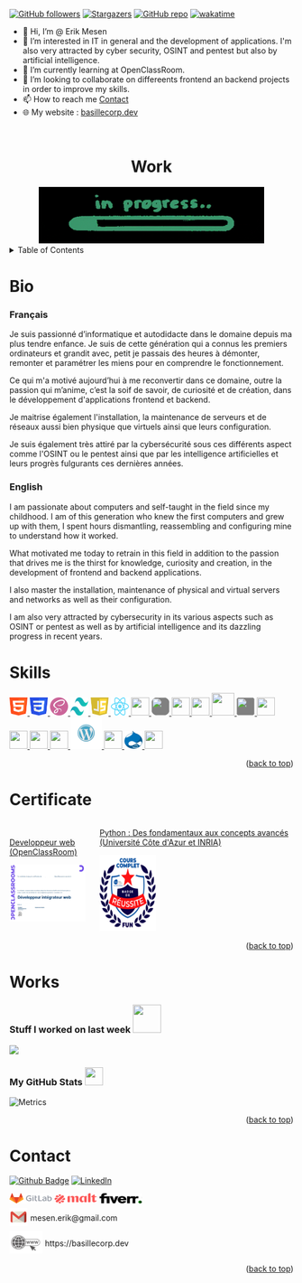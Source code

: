 <a name="readme-top"></a>
<!---
Erik-42/Erik-42 is a ✨ special ✨ repository because its `README.md` (this file) appears on your GitHub profile.
You can click the Preview link to take a look at your changes.
--->

[![GitHub followers][GitHub followers-shield]][GitHub followers-url]
[![Stargazers][stars-shield]][stars-url]
[![GitHub repo][GitHub repo-shield]][GitHub repo-url]
[![wakatime][wakatime-shield]][wakatime-url]
<!-- [![Contributors][contributors-shield]][contributors-url] -->
<!-- [![Forks][forks-shield]][forks-url] -->
<!-- [![Issues][issues-shield]][issues-url] -->
<!-- [![MIT License][license-shield]][license-url] -->
<!-- [![GitHub repo file count (file type)][GitHub repo file count (file type)-shield]][GitHub repo file count (file type)-url] -->
<!-- [![GitHub repo size][GitHub repo size-shield]][GitHub repo size-url] -->
<!-- [![GitHub all releases][GitHub all releases-shield]][GitHub all releases-url] -->

- 👋 Hi, I’m @ Erik Mesen
- 👀 I’m interested in IT in general and the development of applications.
      I'm also very attracted by cyber security, OSINT and pentest but also by artificial intelligence.
- 🌱 I’m currently learning at OpenClassRoom.
- 💞️ I’m looking to collaborate on differeents frontend an backend projects in order to improve my skills.
- 📫 How to reach me  <a href="#contact">Contact</a>
- 🌐 My website : [basillecorp.dev](https://basillecorp.dev/) 
  
<!-- PROJECT LOGO -->
<br />
<div align="center">
  <h1>Work</h1>
  <a href="https://github.com/Erik-42">
    <img src="./images/divers/giphy.gif" alt="Work In Progress" width="400" height="100">
  </a>
</div>


<!-- TABLE OF CONTENTS -->
<details>
  <summary>Table of Contents</summary>
  <ol>
    <li><a href="#bio">Bio</a>
      <ul>
        <li><a href="#français">Français</a></li> 
        <li><a href="#english">English</a></li>
      </ul>
    </li>
    <li><a href="#skills">Skills</a></li>
    <li><a href="#certificate">Certificate</a></li>
    <li><a href="#works">Works</a></li>
    <li><a href="#contact">Contact</a></li>
  </ol>
</details>


# Bio

### Français
Je suis passionné d’informatique et autodidacte dans le domaine depuis ma plus tendre enfance. Je suis de cette génération qui a connus les premiers ordinateurs et grandit avec, petit je passais des heures à démonter, remonter et paramétrer les miens pour en comprendre le fonctionnement.

Ce qui m'a motivé aujourd’hui à me reconvertir dans ce domaine, outre la passion qui m’anime, c’est la soif de savoir, de curiosité et de création, dans le développement d'applications frontend et backend.

Je maitrise également l'installation, la maintenance de serveurs et de réseaux aussi bien physique que virtuels ainsi que leurs configuration.

Je suis également très attiré par la cybersécurité sous ces différents aspect comme l'OSINT ou le pentest ainsi que par les intelligence artificielles et leurs progrès fulgurants ces dernières années.

### English
I am passionate about computers and self-taught in the field since my childhood. I am of this generation who knew the first computers and grew up with them, I spent hours dismantling, reassembling and configuring mine to understand how it worked.

What motivated me today to retrain in this field in addition to the passion that drives me is the thirst for knowledge, curiosity and creation, in the development of frontend and backend applications.

I also master the installation, maintenance of physical and virtual servers and networks as well as their configuration.

I am also very attracted by cybersecurity in its various aspects such as OSINT or pentest as well as by artificial intelligence and its dazzling progress in recent years.


# Skills
<!--<img src = "https://raw.githubusercontent.com/rahulbanerjee26/githubProfileReadmeGenerator/main/gifs/code.gif" width = 32px height=32px>-->
<p> </p>
<a href= https://github.com/https://github.com/Erik-42?tab=repositories&q=&type=&language=html&sort= > <img width ='32px' height='32px' src ='./images/logos/html-1280x720.svg'> </a>
<a href= https://github.com/https://github.com/Erik-42?tab=repositories&q=&type=&language=css&sort= > <img width ='32px' height='32px' src ='./images/logos/css3-1280x720.svg'> </a>
<a href= https://github.com/Erik-42?tab=repositories&q=&type=&language=sass&sort= > <img width ='32px' height='32px' src ='./images/logos/Scss-1280x720.svg'> </a>
<a href= https://github.com/Erik-42?tab=repositories&q=&type=&language=tailwind&sort= > <img width ='32px' height='32px' src ='./images/logos/tailwindcss-1280x720.svg'> </a>
<a href= https://github.com/https://github.com/Erik-42?tab=repositories&q=&type=&language=javascript&sort= > <img width ='32px' height='32px' src ='./images/logos/javascript-1280x720.svg'> </a>
<a href= https://github.com/https://github.com/Erik-42?tab=repositories&q=&type=&language=reactjs&sort= > <img width ='32px' height='32px' src ='./images/logos/React-1280x720.svg'> </a>
<a href= https://github.com/https://github.com/Erik-42?tab=repositories&q=&type=&language=nodejs&sort= > <img width ='32px' height='32px' src ='https://raw.githubusercontent.com/rahulbanerjee26/githubAboutMeGenerator/main/icons/nodejs.svg'> </a>
<a href= https://github.com/https://github.com/Erik-42?tab=repositories&q=&type=&language=express&sort= > <img width ='32px' height='32px' src ='https://raw.githubusercontent.com/rahulbanerjee26/githubAboutMeGenerator/main/icons/express.svg' style="background-color:grey; border-radius:10px"> </a>
<a href= https://github.com/https://github.com/Erik-42?tab=repositories&q=&type=&language=mongodb&sort= > <img width ='32px' height='32px' src ='https://raw.githubusercontent.com/rahulbanerjee26/githubAboutMeGenerator/main/icons/mongodb.svg'> </a>
<a href= https://github.com/https://github.com/Erik-42?tab=repositories&q=&type=&language=nginx&sort= > <img width ='32px' height='32px' src ='https://raw.githubusercontent.com/rahulbanerjee26/githubAboutMeGenerator/main/icons/nginx.svg'> </a>
<a href= https://github.com/https://github.com/Erik-42?tab=repositories&q=&type=&language=php&sort= > <img width ='40px' height='40px' src ='images/logos/php-logo-1280x720.png'> </a>
<a href= https://github.com/https://github.com/Erik-42?tab=repositories&q=&type=&language=mysql&sort= > <img width ='32px' height='32px' src ='./images/logos/MySql-1280x720.png' style="background-color:grey;border-radius:5px " > </a>
<a href= https://github.com/https://github.com/Erik-42?tab=repositories&q=&type=&language=python&sort= > <img width ='32px' height='32px' src ='https://raw.githubusercontent.com/rahulbanerjee26/githubAboutMeGenerator/main/icons/python.svg'> </a>
<a href= https://github.com/https://github.com/Erik-42?tab=repositories&q=&type=&language=photoshop&sort= > <img width ='32px' height='32px' src ='https://raw.githubusercontent.com/rahulbanerjee26/githubAboutMeGenerator/main/icons/photoshop.svg'> </a>
<a href= https://github.com/https://github.com/Erik-42?tab=repositories&q=&type=&language=figma&sort= > <img width ='32px' height='32px' src ='https://raw.githubusercontent.com/rahulbanerjee26/githubAboutMeGenerator/main/icons/figma.svg'> </a>
<a href= https://github.com/https://github.com/Erik-42?tab=repositories&q=&type=&language=github&sort= > <img width ='32px' height='32px' src ='https://raw.githubusercontent.com/rahulbanerjee26/githubAboutMeGenerator/main/icons/github.svg'> </a>
<a href= https://github.com/https://github.com/Erik-42?tab=repositories&q=&type=&language=wordpress&sort= > <img width ='56px' height='56px' src ='./images/logos/wordpress-1280x720.svg'> </a>
<a href= https://github.com/https://github.com/Erik-42?tab=repositories&q=&type=&language=joomla&sort= > <img width ='32px' height='32px' src ='./images/logos/joomla-1280x720.png'> </a>
<a href= https://github.com/https://github.com/Erik-42?tab=repositories&q=&type=&language=drupal&sort= > <img width ='32px' height='32px' src ='./images/logos/druplicon-large.png'> </a>
<a href= https://github.com/https://github.com/Erik-42?tab=repositories&q=&type=&language=apache&sort= > <img width ='32px' height='32px' src ='./images/logos/apache-logo-1280x720.png'> </a>
<p></p>

<p align="right">(<a href="#readme-top">back to top</a>)</p>


# Certificate

<div style="display:flex; align-items:center; gap:25px">
<a href="#">
 <p>Developpeur web<br>(OpenClassRoom)</p> 
    <img src="./images/certifs/Diplome Oc Erik anonyme dev web.png" alt="Diplome Developpeur web OpenClassRoom" width="135" height="100">   
  </a>
  
 <a href="https://openbadgepassport.com/app/badge/info/611598">
 <p>Python : Des fondamentaux aux concepts avancés<br>(Université Côte d'Azur et INRIA)</p> 
    <img src="./images/certifs/python-des-fondamentaux-aux-concepts-avanca-s-du-langage-universita-ca-te-d-azur-et-inria-badge-de-ra-ussite-de-la-formation.svg" alt="Python Badge" width="100" height="135">   
  </a>
</div>

<p align="right">(<a href="#readme-top">back to top</a>)</p>


# Works

<h3> Stuff I worked on last week  
<img src = "https://raw.githubusercontent.com/rahulbanerjee26/githubProfileReadmeGenerator/main/gifs/needABreak.gif" width = 50px height= 50px> 
</h3>

<a href="https://github.com/anuraghazra/github-readme-stats">
<img align="center" src="https://github-readme-stats.vercel.app/api/wakatime?username=@@Erik_42&compact=True"/>
</a>
<br>

<h3> My GitHub Stats 
<img src='https://raw.githubusercontent.com/rahulbanerjee26/githubProfileReadmeGenerator/main/gifs/github.gif' width='32px' height=32px> 
</h3>

![Metrics](https://metrics.lecoq.io/Erik-42?template=terminal&base.header=0&base.activity=0&base.repositories=0&base.metadata=0&languages=1&languages.limit=8&languages.colors=github&languages.threshold=0%25&config.timezone=America%2FToronto)

<p align="right">(<a href="#readme-top">back to top</a>)</p>


<!-- CONTACT -->
# Contact
<!--<img src='https://raw.githubusercontent.com/rahulbanerjee26/githubProfileReadmeGenerator/main/gifs/handShake.gif' width="50px" height=50px>-->


<!-- Profil Link: [https://github.com/Erik-42](https://github.com/Erik-42) -->
[![Github Badge][Github Badge-shield]][Github Badge-url]
[![LinkedIn][linkedin-shield]][linkedin-url]
<div style="display:flex; align-items:center;justify-content:flex-start; gap:5px">

<div style="display:flex; align-items:center;justify-content:flex-start; gap:5px">
<a href="https://gitlab.com/Erik-42">
    <img src="./images/logos/GitLab_logo.svg" alt="Fiverr" width="75" height="18">
  </a>
</div>

<div style="display:flex; align-items:center; gap:5px">
<a href="https://www.malt.fr/profile/erikmesen">
    <img src="./images/logos/malt-logo-red.svg" alt="Malt" width="75" height="18">
  </a>
</div>

<div style="display:flex; align-items:center; gap:5px">
<a href="https://fr.fiverr.com/erikmesen">
    <img src="./images/logos/fiverr-1280x720.svg" alt="Fiverr
    " width="75" height="18" style="background-color:grey">
  </a>
</div>


</div>

<div style="display:flex; align-items:center; gap:5px">
<a href="mailto:mesen.erik@gmail.com">
    <img src="./images/logos/logo-gmail-1024.png" alt="Gmail
    " width="32" height="32">
  </a>
  <p>mesen.erik@gmail.com</p>
</div>

<div style="display:flex; align-items:center; gap:5px">
<a href="https://basillecorp.dev">
    <img src="./images/logos/siteweb.png" alt="Gmail
    " width="58" height="40">
  </a>
  <p>https://basillecorp.dev</p>
</div>
<p align="right">(<a href="#readme-top">back to top</a>)</p>

<!-- MARKDOWN LINKS & IMAGES -->
<!-- https://www.markdownguide.org/basic-syntax/#reference-style-links -->
[product-screenshot]: ./images/screenshot.png

[Python Badge-shield]: https://openbadgepassport.com/app/badge/info/611598/pic/embed
[Python Badge-url]: https://openbadgepassport.com/app/badge/info/611598
[wakatime-shield]: https://wakatime.com/badge/user/f84d00d8-fee3-4ca3-803d-3daa3c7053a5.svg
[wakatime-url]: https://wakatime.com/@f84d00d8-fee3-4ca3-803d-3daa3c7053a5
[Github Badge-shield]: https://img.shields.io/badge/Github-Erik--42-155?style=for-the-badge&logo=github
[Github Badge-url]: https://github.com/Erik-42
[GitHub repo-shield]: https://img.shields.io/badge/Repositories-34-blue
[GitHub repo-url]: https://github.com/Erik-42?tab=repositories
[GitHub repo file count (file type)-shield]: https://img.shields.io/github/directory-file-count/Erik-42/openclassrooms_projet_8
[GitHub repo file count (file type)-url]:  https://github.com/directory-file-count/Erik-42/openclassrooms_projet_8
[GitHub followers-shield]: https://img.shields.io/github/followers/Erik-42
[GitHub followers-url]: https://github.com/followers/Erik-42
[GitHub all releases-shield]: https://img.shields.io/github/downloads/Erik-42/openclassrooms_projet_8/total
[GitHub all releases-url]: https://github.com/Erik-42/openclassrooms_projet_8/releases
[GitHub repo size-shield]: https://img.shields.io/github/repo-size/Erik-42/openclassrooms_projet_8
[GitHub repo size-url]: https://github.com/Erik-42/openclassrooms_projet_8
[contributors-shield]: https://img.shields.io/github/contributors/Erik-42/openclassrooms_projet_8
[contributors-url]: https://github.com/Erik-42/openclassrooms_projet_8/graphs/contributors
[forks-shield]: https://img.shields.io/github/forks/Erik-42/openclassrooms_projet_8
[forks-url]: https://github.com/Erik-42/openclassrooms_projet_8/forks
[stars-shield]: https://img.shields.io/github/stars/Erik-42
[stars-url]: https://github.com/Erik-42?tab=stars
[issues-shield]: https://img.shields.io/github/issues-raw/Erik-42/openclassrooms_projet_8
[issues-url]: https://github.com/Erik-42/openclassrooms_projet_8/issues
[license-shield]: https://img.shields.io/github/license/Erik-42/openclassrooms_projet_8
[license-url]: https://github.com/Erik-42/openclassrooms_projet_7/blob/master/LICENSE.txt
[linkedin-shield]: https://img.shields.io/badge/-LinkedIn-black.svg?style=for-the-badge&logo=linkedin&colorB=555
[linkedin-url]: https://www.linkedin.com/in/erik-mesen/
[HTML-shield]: https://img.shields.io/badge/-LinkedIn-black.svg?style=for-the-badge&logo=linkedin&colorB=555
[HTML-url]: https://html.spec.whatwg.org/
[CSS-shield]: https://img.shields.io/badge/-LinkedIn-black.svg?style=for-the-badge&logo=linkedin&colorB=555
[CSS-url]: https://www.w3.org/TR/CSS/#css
[Tailwind-shield]: https://img.shields.io/badge/-LinkedIn-black.svg?style=for-the-badge&logo=linkedin&colorB=555
[Tailwind-url]: https://www.w3.org/TR/CSS/#css
[JavaScript-shield]: https://img.shields.io/badge/-LinkedIn-black.svg?style=for-the-badge&logo=linkedin&colorB=555
[JavaScript-url]: https://www.ecma-international.org/publications-and-standards/standards/ecma-262/
[Node-shield]: https://img.shields.io/badge/-LinkedIn-black.svg?style=for-the-badge&logo=linkedin&colorB=555
[Node-url]: https://nodejs.org/
[Express-shield]: https://img.shields.io/badge/-LinkedIn-black.svg?style=for-the-badge&logo=linkedin&colorB=555
[Express-url]: http://expressjs.com/
[MongoDB-shield]: https://img.shields.io/badge/-LinkedIn-black.svg?style=for-the-badge&logo=linkedin&colorB=555
[MongoDB-url]: https://www.mongodb.com/
